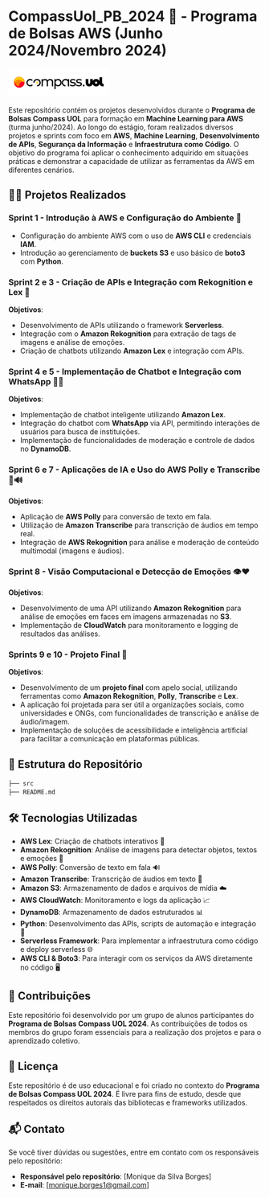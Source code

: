 # CompassUol_PB_2024 🚀 - Programa de Bolsas AWS (Junho 2024/Novembro 2024)

![CompassUol](./assets/logo-compass.png)

Este repositório contém os projetos desenvolvidos durante o **Programa de Bolsas Compass UOL** para formação em **Machine Learning para AWS** (turma junho/2024). Ao longo do estágio, foram realizados diversos projetos e sprints com foco em **AWS**, **Machine Learning**, **Desenvolvimento de APIs**, **Segurança da Informação** e **Infraestrutura como Código**. O objetivo do programa foi aplicar o conhecimento adquirido em situações práticas e demonstrar a capacidade de utilizar as ferramentas da AWS em diferentes cenários.

## 🧑‍💻 Projetos Realizados

### **Sprint 1 - Introdução à AWS e Configuração do Ambiente** 🌱
- Configuração do ambiente AWS com o uso de **AWS CLI** e credenciais **IAM**.
- Introdução ao gerenciamento de **buckets S3** e uso básico de **boto3** com **Python**.

### **Sprint 2 e 3 - Criação de APIs e Integração com Rekognition e Lex** 🔧
**Objetivos**:
- Desenvolvimento de APIs utilizando o framework **Serverless**.
- Integração com o **Amazon Rekognition** para extração de tags de imagens e análise de emoções.
- Criação de chatbots utilizando **Amazon Lex** e integração com APIs.

### **Sprint 4 e 5 - Implementação de Chatbot e Integração com WhatsApp** 🤖💬
**Objetivos**:
- Implementação de chatbot inteligente utilizando **Amazon Lex**.
- Integração do chatbot com **WhatsApp** via API, permitindo interações de usuários para busca de instituições.
- Implementação de funcionalidades de moderação e controle de dados no **DynamoDB**.

### **Sprint 6 e 7 - Aplicações de IA e Uso do AWS Polly e Transcribe** 🧠🔊
**Objetivos**:
- Aplicação de **AWS Polly** para conversão de texto em fala.
- Utilização de **Amazon Transcribe** para transcrição de áudios em tempo real.
- Integração de **AWS Rekognition** para análise e moderação de conteúdo multimodal (imagens e áudios).

### **Sprint 8 - Visão Computacional e Detecção de Emoções** 👁️❤️
**Objetivos**:
- Desenvolvimento de uma API utilizando **Amazon Rekognition** para análise de emoções em faces em imagens armazenadas no **S3**.
- Implementação de **CloudWatch** para monitoramento e logging de resultados das análises.

### **Sprints 9 e 10 - Projeto Final** 🎉
**Objetivos**:
- Desenvolvimento de um **projeto final** com apelo social, utilizando ferramentas como **Amazon Rekognition**, **Polly**, **Transcribe** e **Lex**.
- A aplicação foi projetada para ser útil a organizações sociais, como universidades e ONGs, com funcionalidades de transcrição e análise de áudio/imagem.
- Implementação de soluções de acessibilidade e inteligência artificial para facilitar a comunicação em plataformas públicas.

## 📁 Estrutura do Repositório

```bash
├── src  
├── README.md
```

## 🛠️ Tecnologias Utilizadas

- **AWS Lex**: Criação de chatbots interativos 🤖
- **Amazon Rekognition**: Análise de imagens para detectar objetos, textos e emoções 📸
- **AWS Polly**: Conversão de texto em fala 🔊
- **Amazon Transcribe**: Transcrição de áudios em texto 📝
- **Amazon S3**: Armazenamento de dados e arquivos de mídia ☁️
- **AWS CloudWatch**: Monitoramento e logs da aplicação 📈
- **DynamoDB**: Armazenamento de dados estruturados 📊
- **Python**: Desenvolvimento das APIs, scripts de automação e integração 🐍
- **Serverless Framework**: Para implementar a infraestrutura como código e deploy serverless 🌐
- **AWS CLI & Boto3**: Para interagir com os serviços da AWS diretamente no código 🖥️

## 👥 Contribuições

Este repositório foi desenvolvido por um grupo de alunos participantes do **Programa de Bolsas Compass UOL 2024**. As contribuições de todos os membros do grupo foram essenciais para a realização dos projetos e para o aprendizado coletivo.

## 📜 Licença

Este repositório é de uso educacional e foi criado no contexto do **Programa de Bolsas Compass UOL 2024**. É livre para fins de estudo, desde que respeitados os direitos autorais das bibliotecas e frameworks utilizados.

## 📬 Contato

Se você tiver dúvidas ou sugestões, entre em contato com os responsáveis pelo repositório:

- **Responsável pelo repositório**: [Monique da Silva Borges]  
- **E-mail**: [monique.borges1@gmail.com]  



